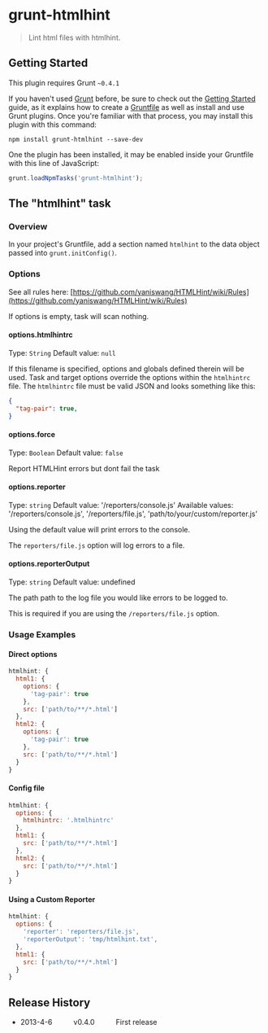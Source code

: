 # grunt-htmlhint

> Lint html files with htmlhint.

## Getting Started
This plugin requires Grunt `~0.4.1`

If you haven't used [Grunt](http://gruntjs.com/) before, be sure to check out the [Getting Started](http://gruntjs.com/getting-started) guide, as it explains how to create a [Gruntfile](http://gruntjs.com/sample-gruntfile) as well as install and use Grunt plugins. Once you're familiar with that process, you may install this plugin with this command:

```shell
npm install grunt-htmlhint --save-dev
```

One the plugin has been installed, it may be enabled inside your Gruntfile with this line of JavaScript:

```js
grunt.loadNpmTasks('grunt-htmlhint');
```

## The "htmlhint" task

### Overview
In your project's Gruntfile, add a section named `htmlhint` to the data object passed into `grunt.initConfig()`.

### Options

See all rules here: [https://github.com/yaniswang/HTMLHint/wiki/Rules](https://github.com/yaniswang/HTMLHint/wiki/Rules)

If options is empty, task will scan nothing.

#### options.htmlhintrc
Type: `String`
Default value: `null`

If this filename is specified, options and globals defined therein will be used. Task and target options override the options within the `htmlhintrc` file. The `htmlhintrc` file must be valid JSON and looks something like this:

```json
{
  "tag-pair": true,
}
```

#### options.force
Type: `Boolean`
Default value: `false`

Report HTMLHint errors but dont fail the task

#### options.reporter
Type: `string`
Default value: '/reporters/console.js'
Available values: '/reporters/console.js', '/reporters/file.js', 'path/to/your/custom/reporter.js'

Using the default value will print errors to the console.

The `reporters/file.js` option will log errors to a file.

#### options.reporterOutput
Type: `string`
Default value: undefined

The path path to the log file you would like errors to be logged to.

This is required if you are using the `/reporters/file.js` option.

### Usage Examples

#### Direct options

```js
htmlhint: {
  html1: {
    options: {
      'tag-pair': true
    },
    src: ['path/to/**/*.html']
  },
  html2: {
    options: {
      'tag-pair': true
    },
    src: ['path/to/**/*.html']
  }
}
```

#### Config file

```js
htmlhint: {
  options: {
    htmlhintrc: '.htmlhintrc'
  },
  html1: {
    src: ['path/to/**/*.html']
  },
  html2: {
    src: ['path/to/**/*.html']
  }
}
```

#### Using a Custom Reporter

```js
htmlhint: {
  options: {
    'reporter': 'reporters/file.js',
    'reporterOutput': 'tmp/htmlhint.txt',
  },
  html1: {
    src: ['path/to/**/*.html']
  }
}
```

## Release History

 * 2013-4-6   v0.4.0   First release